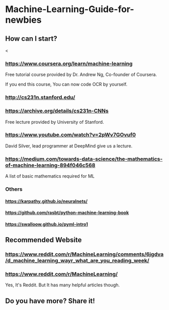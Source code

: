 # Machine-Learning-Guide-for-newbies

## How can I start?

<
### https://www.coursera.org/learn/machine-learning

Free tutorial course provided by Dr. Andrew Ng, Co-founder of Coursera.

If you end this course, You can now code OCR by yourself.
>

### http://cs231n.stanford.edu/

### https://archive.org/details/cs231n-CNNs

Free lecture provided by University of Stanford.

### https://www.youtube.com/watch?v=2pWv7GOvuf0

David Silver, lead programmer at DeepMind give us a lecture.

### https://medium.com/towards-data-science/the-mathematics-of-machine-learning-894f046c568

A list of basic mathematics required for ML

### Others

#### https://karpathy.github.io/neuralnets/

#### https://github.com/rasbt/python-machine-learning-book

#### https://swalloow.github.io/pyml-intro1

## Recommended Website

### https://www.reddit.com/r/MachineLearning/comments/6jgdva/d_machine_learning_wayr_what_are_you_reading_week/

### https://www.reddit.com/r/MachineLearning/

Yes, It's Reddit. But It has many helpful articles though.



## Do you have more? Share it!
